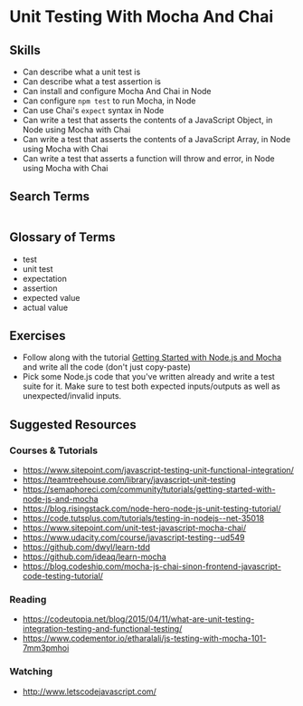 # Unit Testing With Mocha And Chai

## Skills

- Can describe what a unit test is
- Can describe what a test assertion is
- Can install and configure Mocha And Chai in Node
- Can configure `npm test` to run Mocha, in Node
- Can use Chai's `expect` syntax in Node
- Can write a test that asserts the contents of a JavaScript Object, in Node using Mocha with Chai
- Can write a test that asserts the contents of a JavaScript Array, in Node using Mocha with Chai
- Can write a test that asserts a function will throw and error, in Node using Mocha with Chai

## Search Terms

```
```

## Glossary of Terms

- test
- unit test
- expectation
- assertion
- expected value
- actual value

## Exercises

- Follow along with the tutorial [Getting Started with Node.js and Mocha](https://semaphoreci.com/community/tutorials/getting-started-with-node-js-and-mocha) and write all the code (don't just copy-paste)
- Pick some Node.js code that you've written already and write a test suite for it. Make sure to test both expected inputs/outputs as well as unexpected/invalid inputs.

## Suggested Resources

### Courses & Tutorials
- https://www.sitepoint.com/javascript-testing-unit-functional-integration/
- https://teamtreehouse.com/library/javascript-unit-testing
- https://semaphoreci.com/community/tutorials/getting-started-with-node-js-and-mocha
- https://blog.risingstack.com/node-hero-node-js-unit-testing-tutorial/
- https://code.tutsplus.com/tutorials/testing-in-nodejs--net-35018
- https://www.sitepoint.com/unit-test-javascript-mocha-chai/
- https://www.udacity.com/course/javascript-testing--ud549
- https://github.com/dwyl/learn-tdd
- https://github.com/ideaq/learn-mocha
- https://blog.codeship.com/mocha-js-chai-sinon-frontend-javascript-code-testing-tutorial/

### Reading
- https://codeutopia.net/blog/2015/04/11/what-are-unit-testing-integration-testing-and-functional-testing/
- https://www.codementor.io/etharalali/js-testing-with-mocha-101-7mm3pmhoi

### Watching
- http://www.letscodejavascript.com/
